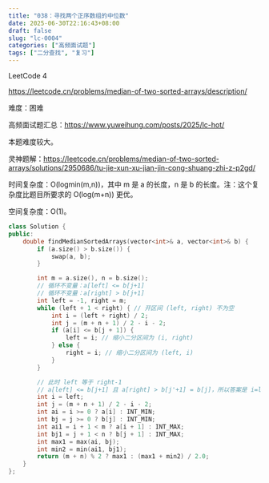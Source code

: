 ```yaml
---
title: "038：寻找两个正序数组的中位数"
date: 2025-06-30T22:16:43+08:00
draft: false
slug: "lc-0004"
categories: ["高频面试题"]
tags: ["二分查找", "复习"]
---
```


LeetCode 4

https://leetcode.cn/problems/median-of-two-sorted-arrays/description/

难度：困难

高频面试题汇总：https://www.yuweihung.com/posts/2025/lc-hot/

本题难度较大。

灵神题解：https://leetcode.cn/problems/median-of-two-sorted-arrays/solutions/2950686/tu-jie-xun-xu-jian-jin-cong-shuang-zhi-z-p2gd/

时间复杂度：O(logmin(m,n))，其中 m 是 a 的长度，n 是 b 的长度。注：这个复杂度比题目所要求的 O(log(m+n)) 更优。

空间复杂度：O(1)。

<!--more-->

```cpp
class Solution {
public:
    double findMedianSortedArrays(vector<int>& a, vector<int>& b) {
        if (a.size() > b.size()) {
            swap(a, b);
        }

        int m = a.size(), n = b.size();
        // 循环不变量：a[left] <= b[j+1]
        // 循环不变量：a[right] > b[j+1]
        int left = -1, right = m;
        while (left + 1 < right) { // 开区间 (left, right) 不为空
            int i = (left + right) / 2;
            int j = (m + n + 1) / 2 - i - 2;
            if (a[i] <= b[j + 1]) {
                left = i; // 缩小二分区间为 (i, right)
            } else {
                right = i; // 缩小二分区间为 (left, i)
            }
        }

        // 此时 left 等于 right-1
        // a[left] <= b[j+1] 且 a[right] > b[j'+1] = b[j]，所以答案是 i=left
        int i = left;
        int j = (m + n + 1) / 2 - i - 2;
        int ai = i >= 0 ? a[i] : INT_MIN;
        int bj = j >= 0 ? b[j] : INT_MIN;
        int ai1 = i + 1 < m ? a[i + 1] : INT_MAX;
        int bj1 = j + 1 < n ? b[j + 1] : INT_MAX;
        int max1 = max(ai, bj);
        int min2 = min(ai1, bj1);
        return (m + n) % 2 ? max1 : (max1 + min2) / 2.0;
    }
};
```
